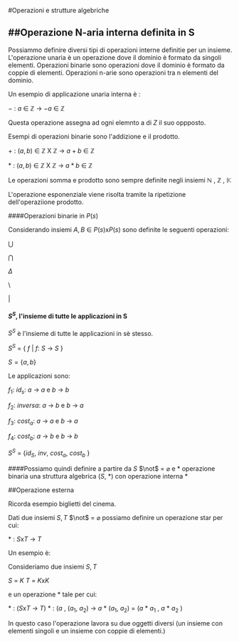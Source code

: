 #Operazioni e strutture algebriche


##Operazione N-aria interna definita in S
---

Possiammo definire diversi tipi di operazioni interne definitie per un insieme. L'operazione unaria è un operazione dove il dominio è formato da singoli elementi. Operazioni binarie sono operazioni dove il dominio è formato da coppie di elementi. Operazioni n-arie sono operazioni tra n elementi del dominio.

Un esempio di applicazione unaria interna è :

$-$ : $a$ $\in$ $\mathbb{Z}$ $\rightarrow$ $-a$ $\in$ $\mathbb{Z}$

Questa operazione assegna ad ogni elemnto a di $Z$ il suo oppposto.

Esempi di operazioni binarie sono l'addizione e il prodotto.

$+$ : ($a,b$) $\in$ $\mathbb{Z}$ X $\mathbb{Z}$  $\rightarrow$ $a+b$ $\in$ $\mathbb{Z}$


$*$ : ($a,b$) $\in$ $\mathbb{Z}$ X $\mathbb{Z}$  $\rightarrow$ $a*b$ $\in$ $\mathbb{Z}$


Le operazioni somma e prodotto sono sempre definite negli insiemi $\mathbb{N}$ , $\mathbb{Z}$ , $\mathbb{K}$


L'operazione esponenziale viene risolta tramite la ripetizione dell'operaziione prodotto.


####Operazioni binarie in $P(s$)

Considerando insiemi $A,B$ $\in$ $P(s)$x$P(s)$ sono definite le seguenti operazioni:

$\bigcup$ 

$\bigcap$ 

$\Delta$

\

|


#### $S^{S}$, l'insieme di tutte le applicazioni in S

$S^{S}$ è l'insieme di tutte le applicazioni in sè stesso.

$S^{S}$ = { $f$ | $f:$ $S$ $\rightarrow$ $S$ }

$S = \{a,b\}$

Le applicazioni sono:

$f_{1}$: $id_{s}$: $a$ $\rightarrow$ $a$ e $b$ $\rightarrow$ $b$

$f_{2}$: $inversa$: $a$ $\rightarrow$ $b$ e $b$ $\rightarrow$ $a$

$f_{3}$: $cost_{a}$: $a$ $\rightarrow$ $a$ e $b$ $\rightarrow$ $a$

$f_{4}$: $cost_{b}$: $a$ $\rightarrow$ $b$ e $b$ $\rightarrow$ $b$


$S^{S}$ = {$id_{S}$, $inv$, $cost_{a}$, $cost_{b}$ }


####Possiamo quindi definire a partire da $S$ $\not$ = $\varnothing$ e $*$ operazione binaria una struttura algebrica ($S$, $*$) con operazione interna $*$


##Operazione esterna

Ricorda esempio biglietti del cinema.

Dati due insiemi $S,T$ $\not$ = $\varnothing$ possiamo definire un operazione star per cui:

$*$ : $S$x$T$ $\rightarrow$ $T$


Un esempio è:

Consideriamo due insiemi $S,T$

$S$ = $K$
$T$ = $K$x$K$

e un operazione $*$ tale per cui:

$*$ : ($S$x$T$ $\rightarrow$ $T$)
$*$ : ($a$ , ($a_{1}$, $a_{2}$) $\rightarrow$ $a$ $*$ ($a_{1}$, $a_{2}$) = ($a$ $*$ $a_{1}$ , $a$ $*$ $a_{2}$ )


In questo caso l'operazione lavora su due oggetti diversi (un insieme con elementi singoli e un insieme con coppie di elementi.)


